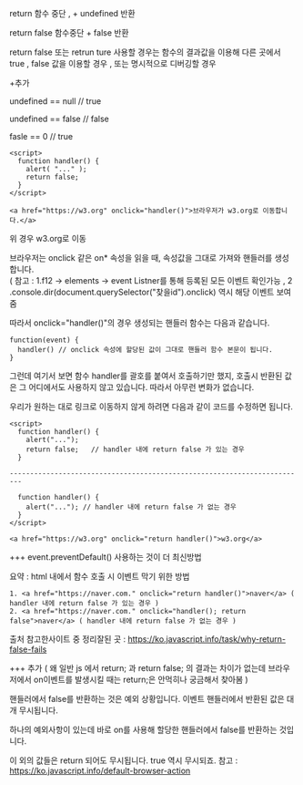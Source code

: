 return 함수 중단 , + undefined 반환  

return false 함수중단 + false 반환 


return false 또는 retrun ture 사용할 경우는 함수의 결과값을 이용해 다른 곳에서 true , false 값을 이용할 경우 , 또는 명시적으로 디버깅할 경우 






+추가

undefined == null  // true

undefined == false // false 

fasle == 0 // true



```
<script>
  function handler() {
    alert( "..." );
    return false;
  }
</script>

<a href="https://w3.org" onclick="handler()">브라우저가 w3.org로 이동합니다.</a>
```
위 경우 w3.org로 이동

브라우저는 onclick 같은 on* 속성을 읽을 때, 속성값을 그대로 가져와 핸들러를 생성합니다.  
( 참고 : 1.f12 -> elements -> event Listner를 통해 등록된 모든 이벤트 확인가능 , 2 .console.dir(document.querySelector("찾을id").onclick) 역시 해당 이벤트 보여줌

따라서 onclick="handler()"의 경우 생성되는 핸들러 함수는 다음과 같습니다.
```
function(event) {
  handler() // onclick 속성에 할당된 값이 그대로 핸들러 함수 본문이 됩니다.
}
```
그런데 여기서 보면 함수 handler를 괄호를 붙여서 호출하기만 했지, 호출시 반환된 값은 그 어디에서도 사용하지 않고 있습니다. 따라서 아무런 변화가 없습니다.

우리가 원하는 대로 링크로 이동하지 않게 하려면 다음과 같이 코드를 수정하면 됩니다.
```
<script>
  function handler() {
    alert("...");
    return false;   // handler 내에 return false 가 있는 경우
  }
 
-------------------------------------------------------------------------  

  function handler() {
    alert("..."); // handler 내에 return false 가 없는 경우
  }
</script>

<a href="https://w3.org" onclick="return handler()">w3.org</a>
```
+++ event.preventDefault() 사용하는 것이 더 최신방법

요약 : html 내에서 함수 호출 시 이벤트 막기 위한 방법 
```
1. <a href="https://naver.com." onclick="return handler()">naver</a> ( handler 내에 return false 가 있는 경우 )
2. <a href="https://naver.com." onclick="handler(); return false">naver</a> ( handler 내에 return false 가 없는 경우 )
```
출처 참고한사이트 중 정리잘된 곳  : https://ko.javascript.info/task/why-return-false-fails

+++ 추가 ( 왜 일반 js 에서 return; 과 return false; 의 결과는 차이가 없는데 브라우저에서 on이벤트를 발생시킬 때는 return;은 안먹히나 궁금해서 찾아봄 )

핸들러에서 false를 반환하는 것은 예외 상황입니다.
이벤트 핸들러에서 반환된 값은 대개 무시됩니다.

하나의 예외사항이 있는데 바로 on<event>를 사용해 할당한 핸들러에서 false를 반환하는 것입니다.

이 외의 값들은 return 되어도 무시됩니다. true 역시 무시되죠.
참고 : https://ko.javascript.info/default-browser-action
